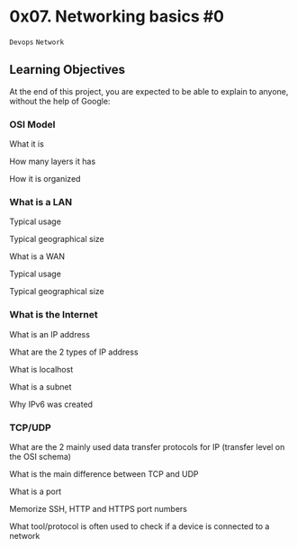 # 0x07. Networking basics #0
`Devops` `Network`

## Learning Objectives
At the end of this project, you are expected to be able to explain to anyone, without the help of Google:

### OSI Model
What it is

How many layers it has

How it is organized

### What is a LAN
Typical usage

Typical geographical size

What is a WAN

Typical usage

Typical geographical size
### What is the Internet
What is an IP address

What are the 2 types of IP address

What is localhost

What is a subnet

Why IPv6 was created
### TCP/UDP
What are the 2 mainly used data transfer protocols for IP (transfer level on the OSI schema)

What is the main difference between TCP and UDP

What is a port

Memorize SSH, HTTP and HTTPS port numbers

What tool/protocol is often used to check if a device is connected to a network
